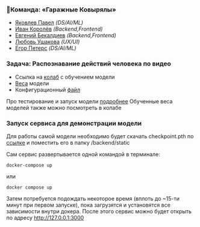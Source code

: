 ### 👑Команда: **«Гаражные Ковырялы»**
- [Яковлев Павел](https://t.me/poulyak) _(DS/AI/ML)_
- [Иван Королёв](https://t.me/korlivan) _(Backend,Frontend)_
- [Евгений Бекалдиев](https://t.me/sejapoe) _(Backend,Frontend)_
- [Любовь Ушакова](https://t.me/loveushakova) _(UX/UI)_
- [Егор Петерс](https://t.me/egorka_pomedorka) _(DS/AI/ML)_



### Задача: **Распознавание действий человека по видео**

- Ссылка на [колаб](https://colab.research.google.com/drive/18cRadmDBQ7hgqrRJrgShcYAiM2FIuvFh?usp=sharing) с обучением модели
- [Веса](https://drive.google.com/file/d/1hmdp90QHBubYUtCoT3U1A0xbmMf3x_qb/view?usp=sharing) модели
- Конфигурационный [файл](model/mVitConfig.py)

Про тестирование и запуск модели [подробнее](model/README.md)
Обученные веса моделей также можно посмотреть в колабе


### Запуск сервиса для демонстрации модели
Для работы самой модели необходимо будет скачать checkpoint.pth по [ссылке](https://drive.google.com/file/d/1hmdp90QHBubYUtCoT3U1A0xbmMf3x_qb/view?usp=sharing) и поместить его в папку /backend/static

Сам сервис развертывается одной командой в терминале:
```
docker-compose up
```
или
```
docker compose up
```
Затем потребуется подождать некоторое время (вплоть до ~15-ти минут при первом запуске), пока загрузятся и установятся все зависимости внутри докера.
После этого сервис можно будет открыть по адресу http://127.0.0.1:3000 